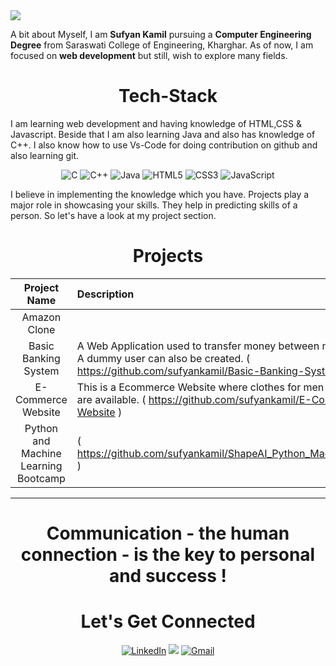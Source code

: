 <img src="Web,jpg![Web](https://user-images.githubusercontent.com/66327177/126214087-32ca39e2-658f-4e19-9f1c-8c6c4907b616.jpg)">

A bit about Myself, I am <b>Sufyan Kamil</b> pursuing a <b>Computer Engineering Degree</b> from Saraswati College of Engineering, Kharghar. As of now, I am focused on <b>web development</b> but still, wish to explore many fields.

<h1 align="center">Tech-Stack</h1>

I am learning web development and having knowledge of HTML,CSS & Javascript. Beside that I am also learning Java and also has  knowledge of C++. I also know how to use Vs-Code for doing contribution on github and also learning git.

<p align="center"> 
<img alt="C" src="https://img.shields.io/badge/c-%2300599C.svg?&style=for-the-badge&logo=c&logoColor=white" />
<img alt="C++" src="https://img.shields.io/badge/c++-%2300599C.svg?&style=for-the-badge&logo=c%2B%2B&ogoColor=white" />
 <img alt="Java" src="https://img.shields.io/badge/java-%23ED8B00.svg?&style=for-the-badge&logo=java&logoColor=white" />
<img alt="HTML5" src="https://img.shields.io/badge/html5-%23E34F26.svg?&style=for-the-badge&logo=html5&logoColor=white" />
 <img alt="CSS3" src="https://img.shields.io/badge/css3-%231572B6.svg?&style=for-the-badge&logo=css3&logoColor=white" />
 <img alt="JavaScript" src="https://img.shields.io/badge/javascript-%23323330.svg?&style=for-the-badge&logo=javascript&logoColor=%23F7DF1E" />
</p>

I believe in implementing the knowledge which you have. Projects play a major role in showcasing your skills. They help in predicting skills of a person. So let's have a look at my project section.

<h1 align="center">Projects</h1>




| Project Name      | Description | 
| :---:        |    :----   |  
| Amazon Clone |  | 
| Basic Banking System | A Web Application used to transfer money between multiple users. A dummy user can also be created. ( https://github.com/sufyankamil/Basic-Banking-System ) | 
| E-Commerce Website | This is a Ecommerce Website where clothes for men and women are available. ( https://github.com/sufyankamil/E-Commerce-Website ) |
| Python and Machine Learning Bootcamp | ( https://github.com/sufyankamil/ShapeAI_Python_Machine_Learning ) |

<hr>
<h1 align="center">Communication - the human connection - is the key to personal and success !</h1>

<h1 align="center">Let's Get Connected</h1>


<div align="center">

<a  href="https://www.linkedin.com/in/sufyan-k-77a974110" target="_blank"><img alt="LinkedIn" src="https://img.shields.io/badge/linkedin%20-%230077B5.svg?&style=for-the-badge&logo=linkedin&logoColor=white" /></a>
<a href="https://twitter.com/sufyan__kamil?s=08" target="_blank"><img src="https://img.shields.io/badge/twitter-%2300acee.svg?&style=for-the-badge&logo=twitter&logoColor=white&alt=twitter" /></a>
<a href="mailto:sufyankamil15@gmail.com"><img  alt="Gmail" src="https://img.shields.io/badge/Gmail-D14836?style=for-the-badge&logo=gmail&logoColor=white" /><a href="https://www.facebook.com/rohan.kulkarni.2520/" target="_blank">

</div>
